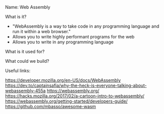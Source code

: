 Name: Web Assembly

What is it?

- "WebAssembly is a way to take code in any programming language and run it within a web browser."
- Allows you to write highly performant programs for the web
- Allows you to write in any programming language

What is it used for?


What could we build?


Useful links:

https://developer.mozilla.org/en-US/docs/WebAssembly
https://dev.to/captainsafia/why-the-heck-is-everyone-talking-about-webassembly-455a
https://webassembly.org/
https://hacks.mozilla.org/2017/02/a-cartoon-intro-to-webassembly/
https://webassembly.org/getting-started/developers-guide/
https://github.com/mbasso/awesome-wasm